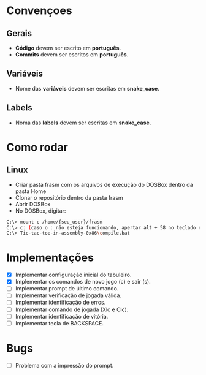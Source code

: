 # Convençoes
## Gerais
- **Código** devem ser escrito em **português**.
- **Commits** devem ser escritos em **português**.
## Variáveis
- Nome das **variáveis** devem ser escritas em **snake_case**.
## Labels
- Noma das **labels** devem ser escritas em **snake_case**.

# Como rodar
## Linux
- Criar pasta frasm com os arquivos de execução do DOSBox dentro da pasta Home
- Clonar o repositório dentro da pasta frasm
- Abrir DOSBox
- No DOSBox, digitar:
```bash
C:\> mount c /home/{seu_user}/frasm
C:\> c: (caso o : não esteja funcionando, apertar alt + 58 no teclado numérico)
C:\> Tic-tac-toe-in-assembly-0x86\compile.bat
```

# Implementações
- [x] Implementar configuração inicial do tabuleiro.
- [x] Implementar os comandos de novo jogo (c) e sair (s).
- [ ] Implementar prompt de último comando.
- [ ] Implementar verificação de jogada válida.
- [ ] Implementar identificação de erros.
- [ ] Implementar comando de jogada (Xlc e Clc).
- [ ] Implementar identificação de vitória.
- [ ] Implementar tecla de BACKSPACE.

# Bugs
- [ ] Problema com a impressão do prompt.